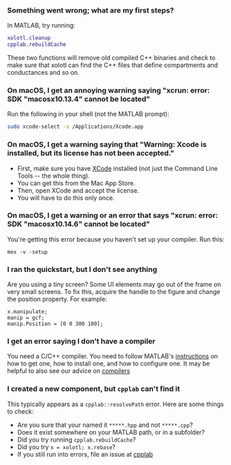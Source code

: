### Something went wrong; what are my first steps?

In MATLAB, try running:

```matlab
xolotl.cleanup
cpplab.rebuildCache
```

These two functions will remove old compiled C++ binaries
and check to make sure that xolotl can find the C++ files
that define compartments and conductances and so on.

### On macOS, I get an annoying warning saying "xcrun: error: SDK "macosx10.13.4" cannot be located"

Run the following in your shell (not the MATLAB prompt):

```bash
sudo xcode-select -s /Applications/Xcode.app
```

### On macOS, I get a warning saying that "Warning: Xcode is installed, but its license has not been accepted."

* First, make sure you have [XCode](https://developer.apple.com/xcode/) installed (not just the Command Line Tools -- the whole thing).
* You can get this from the Mac App Store.
* Then, open XCode and accept the license.
* You will have to do this only once.


### On macOS, I get a warning or an error that says "xcrun: error: SDK "macosx10.14.6" cannot be located"


You're getting this error because you haven't set up your compiler. Run this:

```
mex -v -setup
```

### I ran the quickstart, but I don't see anything

Are you using a tiny screen? Some UI elements may go out of the frame on very small screens. To fix this, acquire the handle to the figure and change the position property. For example:

```
x.manipulate;
manip = gcf;
manip.Position = [0 0 300 100];
```

### I get an error saying I don't have a compiler

You need a C/C++ compiler. You need to follow MATLAB's
[instructions](https://www.mathworks.com/support/compilers.html)
on how to get one, how to install one, and how to configure one.
It may be helpful to also see our advice on [compilers](how-to/install-configure.md)

### I created a new component, but `cpplab` can't find it

This typically appears as a `cpplab::resolvePath` error. Here are some things to check:

* Are you sure that your named it `*****.hpp` and not `*****.cpp`?
* Does it exist somewhere on your MATLAB path, or in a subfolder?
* Did you try running `cpplab.rebuildCache`?
* Did you try `x = xolotl; x.rebase`?
* If you still run into errors, file an issue at [cpplab](https://github.com/sg-s/cpplab/issues/)
